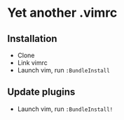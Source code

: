 # Yet another .vimrc

## Installation
 * Clone
 * Link vimrc
 * Launch vim, run `:BundleInstall`

## Update plugins
 * Launch vim, run `:BundleInstall!`
